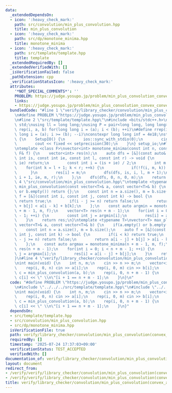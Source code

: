 ```yaml
---
data:
  _extendedDependsOn:
  - icon: ':heavy_check_mark:'
    path: src/convolution/min_plus_convolution.hpp
    title: min_plus_convolution
  - icon: ':heavy_check_mark:'
    path: src/dp/monotone_minima.hpp
    title: monotone_minima
  - icon: ':heavy_check_mark:'
    path: src/template/template.hpp
    title: template
  _extendedRequiredBy: []
  _extendedVerifiedWith: []
  _isVerificationFailed: false
  _pathExtension: cpp
  _verificationStatusIcon: ':heavy_check_mark:'
  attributes:
    '*NOT_SPECIAL_COMMENTS*': ''
    PROBLEM: https://judge.yosupo.jp/problem/min_plus_convolution_convex_convex
    links:
    - https://judge.yosupo.jp/problem/min_plus_convolution_convex_convex
  bundledCode: "#line 1 \"verify/library_checker/convolution/min_plus_convolution(convex_and_convex).test.cpp\"\
    \n#define PROBLEM \"https://judge.yosupo.jp/problem/min_plus_convolution_convex_convex\"\
    \n#line 2 \"src/template/template.hpp\"\n#include <bits/stdc++.h>\nusing namespace\
    \ std;\nusing ll = long long;\nusing P = pair<long long, long long>;\n#define\
    \ rep(i, a, b) for(long long i = (a); i < (b); ++i)\n#define rrep(i, a, b) for(long\
    \ long i = (a); i >= (b); --i)\nconstexpr long long inf = 4e18;\nstruct SetupIO\
    \ {\n    SetupIO() {\n        ios::sync_with_stdio(0);\n        cin.tie(0);\n\
    \        cout << fixed << setprecision(30);\n    }\n} setup_io;\n#line 3 \"src/dp/monotone_minima.hpp\"\
    \ntemplate <class F>\nvector<int> monotone_minima(const int n, const int m, const\
    \ F& f) {\n    vector<int> res(n);\n    auto dfs = [&](const auto& dfs, const\
    \ int is, const int ie, const int l, const int r) -> void {\n        if(is ==\
    \ ie) return;\n        const int i = (is + ie) / 2;\n        int m = l;\n    \
    \    for(int k = l + 1; k < r; ++k) {\n            if(!f(i, m, k)) m = k;\n  \
    \      }\n        res[i] = m;\n        dfs(dfs, is, i, l, m + 1);\n        dfs(dfs,\
    \ i + 1, ie, m, r);\n    };\n    dfs(dfs, 0, n, 0, m);\n    return res;\n}\n#line\
    \ 4 \"src/convolution/min_plus_convolution.hpp\"\ntemplate <typename T>\nvector<T>\
    \ min_plus_convolution(const vector<T>& a, const vector<T>& b) {\n    if(a.empty()\
    \ or b.empty()) return {};\n    const int n = a.size(), m = b.size();\n    auto\
    \ f = [&](const int i, const int j, const int k) -> bool {\n        if(i < k)\
    \ return true;\n        if(i - j >= n) return false;\n        return a[i - j]\
    \ + b[j] < a[i - k] + b[k];\n    };\n    const auto argmin = monotone_minima(n\
    \ + m - 1, m, f);\n    vector<T> res(n + m - 1);\n    for(int i = 0; i < n + m\
    \ - 1; ++i) {\n        const int j = argmin[i];\n        res[i] = a[i - j] + b[j];\n\
    \    }\n    return res;\n}\ntemplate <typename T>\nvector<T> max_plus_convolution(const\
    \ vector<T>& a, const vector<T>& b) {\n    if(a.empty() or b.empty()) return {};\n\
    \    const int n = a.size(), m = b.size();\n    auto f = [&](const int i, const\
    \ int j, const int k) -> bool {\n        if(i < k) return true;\n        if(i\
    \ - j >= n) return false;\n        return a[i - j] + b[j] > a[i - k] + b[k];\n\
    \    };\n    const auto argmax = monotone_minima(n + m - 1, m, f);\n    vector<T>\
    \ res(n + m - 1);\n    for(int i = 0; i < n + m - 1; ++i) {\n        const int\
    \ j = argmax[i];\n        res[i] = a[i - j] + b[j];\n    }\n    return res;\n\
    }\n#line 4 \"verify/library_checker/convolution/min_plus_convolution(convex_and_convex).test.cpp\"\
    \nint main(void) {\n    int n, m;\n    cin >> n >> m;\n    vector<int> a(n), b(m);\n\
    \    rep(i, 0, n) cin >> a[i];\n    rep(i, 0, m) cin >> b[i];\n    vector<int>\
    \ c = min_plus_convolution(a, b);\n    rep(i, 0, n + m - 1) {\n        cout <<\
    \ c[i] << \" \\n\"[i + 1 == n + m - 1];\n    }\n}\n"
  code: "#define PROBLEM \"https://judge.yosupo.jp/problem/min_plus_convolution_convex_convex\"\
    \n#include \"../../../src/template/template.hpp\"\n#include \"../../../src/convolution/min_plus_convolution.hpp\"\
    \nint main(void) {\n    int n, m;\n    cin >> n >> m;\n    vector<int> a(n), b(m);\n\
    \    rep(i, 0, n) cin >> a[i];\n    rep(i, 0, m) cin >> b[i];\n    vector<int>\
    \ c = min_plus_convolution(a, b);\n    rep(i, 0, n + m - 1) {\n        cout <<\
    \ c[i] << \" \\n\"[i + 1 == n + m - 1];\n    }\n}"
  dependsOn:
  - src/template/template.hpp
  - src/convolution/min_plus_convolution.hpp
  - src/dp/monotone_minima.hpp
  isVerificationFile: true
  path: verify/library_checker/convolution/min_plus_convolution(convex_and_convex).test.cpp
  requiredBy: []
  timestamp: '2025-07-24 17:37:03+09:00'
  verificationStatus: TEST_ACCEPTED
  verifiedWith: []
documentation_of: verify/library_checker/convolution/min_plus_convolution(convex_and_convex).test.cpp
layout: document
redirect_from:
- /verify/verify/library_checker/convolution/min_plus_convolution(convex_and_convex).test.cpp
- /verify/verify/library_checker/convolution/min_plus_convolution(convex_and_convex).test.cpp.html
title: verify/library_checker/convolution/min_plus_convolution(convex_and_convex).test.cpp
---
```

